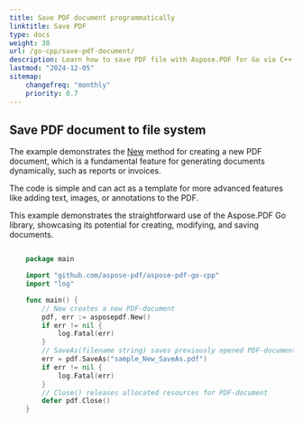 ```yaml
---
title: Save PDF document programmatically
linktitle: Save PDF
type: docs
weight: 30
url: /go-cpp/save-pdf-document/
description: Learn how to save PDF file with Aspose.PDF for Go via C++.
lastmod: "2024-12-05"
sitemap:
    changefreq: "monthly"
    priority: 0.7
---
```


## Save PDF document to file system

The example demonstrates the [New](https://reference.aspose.com/pdf/go-cpp/core/new/) method for creating a new PDF document, which is a fundamental feature for generating documents dynamically, such as reports or invoices.

The code is simple and can act as a template for more advanced features like adding text, images, or annotations to the PDF.

This example demonstrates the straightforward use of the Aspose.PDF Go library, showcasing its potential for creating, modifying, and saving documents.

```go

    package main

    import "github.com/aspose-pdf/aspose-pdf-go-cpp"
    import "log"

    func main() {
        // New creates a new PDF-document
        pdf, err := asposepdf.New()
        if err != nil {
            log.Fatal(err)
        }
        // SaveAs(filename string) saves previously opened PDF-document with new filename
        err = pdf.SaveAs("sample_New_SaveAs.pdf")
        if err != nil {
            log.Fatal(err)
        }
        // Close() releases allocated resources for PDF-document
        defer pdf.Close()
    }
```
